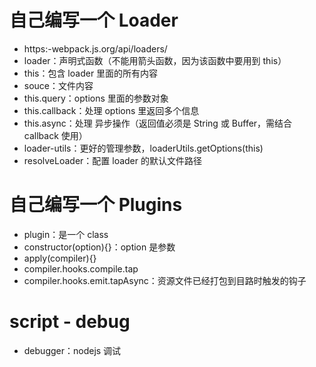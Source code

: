 # 自己编写一个 Loader

- https:-webpack.js.org/api/loaders/
- loader：声明式函数（不能用箭头函数，因为该函数中要用到 this）
- this：包含 loader 里面的所有内容
- souce：文件内容
- this.query：options 里面的参数对象
- this.callback：处理 options 里返回多个信息
- this.async：处理 异步操作（返回值必须是 String 或 Buffer，需结合 callback 使用）
- loader-utils：更好的管理参数，loaderUtils.getOptions(this)
- resolveLoader：配置 loader 的默认文件路径

# 自己编写一个 Plugins

- plugin：是一个 class
- constructor(option){}：option 是参数
- apply(compiler){}
- compiler.hooks.compile.tap
- compiler.hooks.emit.tapAsync：资源文件已经打包到目路时触发的钩子

# script - debug

- debugger：nodejs 调试
